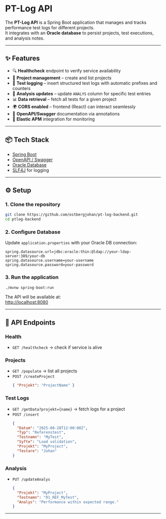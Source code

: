 # PT-Log API

The **PT-Log API** is a Spring Boot application that manages and tracks performance test logs for different projects.  
It integrates with an **Oracle database** to persist projects, test executions, and analysis notes.

---

## ✨ Features

- 🔍 **Healthcheck** endpoint to verify service availability
- 📂 **Project management** – create and list projects
- 🧪 **Test logging** – insert structured test logs with automatic prefixes and counters
- 📝 **Analysis updates** – update `ANALYS` column for specific test entries
- 📊 **Data retrieval** – fetch all tests for a given project
- 🌍 **CORS enabled** – frontend (React) can interact seamlessly
- 📖 **OpenAPI/Swagger** documentation via annotations
- 📡 **Elastic APM** integration for monitoring

---

## 📦 Tech Stack

- [Spring Boot](https://spring.io/projects/spring-boot)
- [OpenAPI / Swagger](https://swagger.io/)
- [Oracle Database](https://www.oracle.com/database/)
- [SLF4J](http://www.slf4j.org/) for logging

---

## ⚙️ Setup

### 1. Clone the repository
```bash
git clone https://github.com/ostbergjohan/pt-log-backend.git
cd ptlog-backend
```

### 2. Configure Database
Update `application.properties` with your Oracle DB connection:
```properties
spring.datasource.url=jdbc:oracle:thin:@ldap://your-ldap-server:389/your-db
spring.datasource.username=your-username
spring.datasource.password=your-password
```

### 3. Run the application
```bash
./mvnw spring-boot:run
```

The API will be available at:  
[http://localhost:8080](http://localhost:8080)

---

## 🔌 API Endpoints

### Health
- `GET /healthcheck` → check if service is alive

### Projects
- `GET /populate` → list all projects  
- `POST /createProject`  
  ```json
  { "Projekt": "ProjectName" }
  ```

### Test Logs
- `GET /getData?projekt={name}` → fetch logs for a project  
- `POST /insert`  
  ```json
  {
    "Datum": "2025-08-28T12:00:00Z",
    "Typ": "Referenstest",
    "Testnamn": "MyTest",
    "Syfte": "Load validation",
    "Projekt": "MyProject",
    "Testare": "Johan"
  }
  ```

### Analysis
- `PUT /updateAnalys`  
  ```json
  {
    "Projekt": "MyProject",
    "Testnamn": "01_REF_MyTest",
    "Analys": "Performance within expected range."
  }
  ```

---
